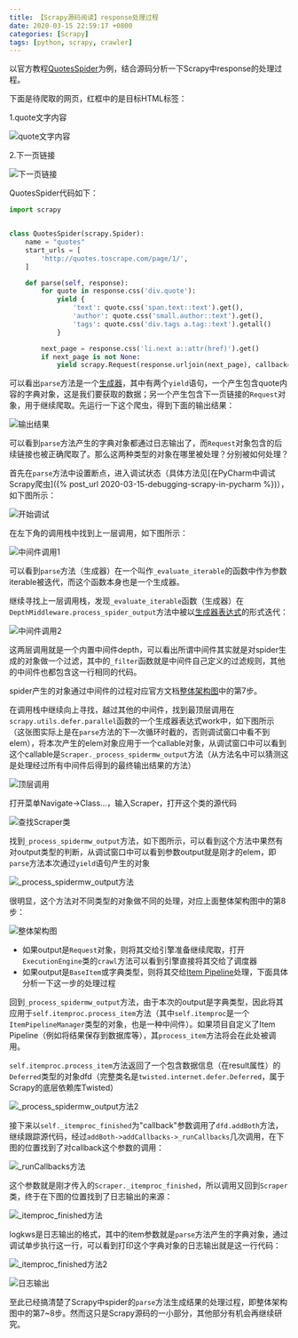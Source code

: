 ```yaml
---
title: 【Scrapy源码阅读】response处理过程
date: 2020-03-15 22:59:17 +0800
categories: [Scrapy]
tags: [python, scrapy, crawler]
---
```

以官方教程[QuotesSpider](https://docs.scrapy.org/en/latest/intro/tutorial.html)为例，结合源码分析一下Scrapy中response的处理过程。

下面是待爬取的网页，红框中的是目标HTML标签：

1.quote文字内容

![quote文字内容](/assets/images/scrapy-source-code-response-processing/quote文字内容.png)

2.下一页链接

![下一页链接](/assets/images/scrapy-source-code-response-processing/下一页链接.png)

QuotesSpider代码如下：

```python
import scrapy


class QuotesSpider(scrapy.Spider):
    name = "quotes"
    start_urls = [
        'http://quotes.toscrape.com/page/1/',
    ]

    def parse(self, response):
        for quote in response.css('div.quote'):
            yield {
                'text': quote.css('span.text::text').get(),
                'author': quote.css('small.author::text').get(),
                'tags': quote.css('div.tags a.tag::text').getall()
            }

        next_page = response.css('li.next a::attr(href)').get()
        if next_page is not None:
            yield scrapy.Request(response.urljoin(next_page), callback=self.parse)
```

可以看出`parse`方法是一个[生成器](https://docs.python.org/3/glossary.html#term-generator)，其中有两个`yield`语句，一个产生包含quote内容的字典对象，这是我们要获取的数据；另一个产生包含下一页链接的`Request`对象，用于继续爬取。先运行一下这个爬虫，得到下面的输出结果：

![输出结果](/assets/images/scrapy-source-code-response-processing/输出结果.png)

可以看到`parse`方法产生的字典对象都通过日志输出了，而`Request`对象包含的后续链接也被正确爬取了。那么这两种类型的对象在哪里被处理？分别被如何处理？

首先在`parse`方法中设置断点，进入调试状态（具体方法见[在PyCharm中调试Scrapy爬虫]({% post_url 2020-03-15-debugging-scrapy-in-pycharm %})），如下图所示：

![开始调试](/assets/images/scrapy-source-code-response-processing/开始调试.png)

在左下角的调用栈中找到上一层调用，如下图所示：

![中间件调用1](/assets/images/scrapy-source-code-response-processing/中间件调用1.png)

可以看到`parse`方法（生成器）在一个叫作`_evaluate_iterable`的函数中作为参数iterable被迭代，而这个函数本身也是一个生成器。

继续寻找上一层调用栈，发现`_evaluate_iterable`函数（生成器）在`DepthMiddleware.process_spider_output`方法中被以[生成器表达式](https://docs.python.org/3/reference/expressions.html#generator-expressions)的形式迭代：

![中间件调用2](/assets/images/scrapy-source-code-response-processing/中间件调用2.png)

这两层调用就是一个内置中间件depth，可以看出所谓中间件其实就是对spider生成的对象做一个过滤，其中的`_filter`函数就是中间件自己定义的过滤规则，其他的中间件也都包含这一行相同的代码。

spider产生的对象通过中间件的过程对应官方文档[整体架构图](http://docs.scrapy.org/en/latest/topics/architecture.html)中的第7步。

在调用栈中继续向上寻找，越过其他的中间件，找到最顶层调用在`scrapy.utils.defer.parallel`函数的一个生成器表达式work中，如下图所示（这张图实际上是在`parse`方法的下一次循环时截的，否则调试窗口中看不到elem），将本次产生的elem对象应用于一个callable对象，从调试窗口中可以看到这个callable是`Scraper._process_spidermw_output`方法（从方法名中可以猜测这是处理经过所有中间件后得到的最终输出结果的方法）

![顶层调用](/assets/images/scrapy-source-code-response-processing/顶层调用.png)

打开菜单Navigate->Class...，输入Scraper，打开这个类的源代码

![查找Scraper类](/assets/images/scrapy-source-code-response-processing/查找Scraper类.png)

找到`_process_spidermw_output`方法，如下图所示，可以看到这个方法中果然有对output类型的判断，从调试窗口中可以看到参数output就是刚才的elem，即`parse`方法本次通过`yield`语句产生的对象

![_process_spidermw_output方法](/assets/images/scrapy-source-code-response-processing/process_spidermw_output方法.png)

很明显，这个方法对不同类型的对象做不同的处理，对应上面整体架构图中的第8步：

![整体架构图](https://docs.scrapy.org/en/latest/_images/scrapy_architecture_02.png)

* 如果output是`Request`对象，则将其交给引擎准备继续爬取，打开`ExecutionEngine`类的`crawl`方法可以看到引擎直接将其交给了调度器
* 如果output是`BaseItem`或字典类型，则将其交给[Item Pipeline](http://docs.scrapy.org/en/latest/topics/item-pipeline.html#topics-item-pipeline)处理，下面具体分析一下这一步的处理过程

回到`_process_spidermw_output`方法，由于本次的output是字典类型，因此将其应用于`self.itemproc.process_item`方法（其中`self.itemproc`是一个`ItemPipelineManager`类型的对象，也是一种中间件）。如果项目自定义了Item Pipeline（例如将结果保存到数据库等），其`process_item`方法将会在此处被调用。

`self.itemproc.process_item`方法返回了一个包含数据信息（在result属性）的`Deferred`类型的对象dfd（完整类名是`twisted.internet.defer.Deferred`，属于Scrapy的底层依赖库Twisted）

![_process_spidermw_output方法2](/assets/images/scrapy-source-code-response-processing/process_spidermw_output方法2.png)

接下来以`self._itemproc_finished`为"callback"参数调用了`dfd.addBoth`方法，继续跟踪源代码，经过`addBoth->addCallbacks->_runCallbacks`几次调用，在下图的位置找到了对callback这个参数的调用：

![_runCallbacks方法](/assets/images/scrapy-source-code-response-processing/runCallbacks方法.png)

这个参数就是刚才传入的`Scraper._itemproc_finished`，所以调用又回到`Scraper`类，终于在下图的位置找到了日志输出的来源：

![_itemproc_finished方法](/assets/images/scrapy-source-code-response-processing/itemproc_finished方法.png)

logkws是日志输出的格式，其中的item参数就是`parse`方法产生的字典对象，通过调试单步执行这一行，可以看到打印这个字典对象的日志输出就是这一行代码：

![_itemproc_finished方法2](/assets/images/scrapy-source-code-response-processing/itemproc_finished方法2.png)

![日志输出](/assets/images/scrapy-source-code-response-processing/日志输出.png)

至此已经搞清楚了Scrapy中spider的`parse`方法生成结果的处理过程，即整体架构图中的第7~8步。然而这只是Scrapy源码的一小部分，其他部分有机会再继续研究。

